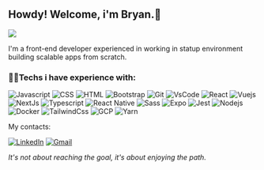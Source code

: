 <h2 align="left">Howdy! Welcome, i'm Bryan.🖖</h2>

<img align="center" src="https://github-readme-stats.vercel.app/api/top-langs/?username=bryanbruzinga&theme=dark&layout=compact&hide_border=true"/>

<p align="left">I'm a front-end developer experienced in working in statup environment building scalable apps from scratch.</p>

<h3><p align="left">🧑‍💻Techs i have experience with:</p></h3>
<p align="left">
    <img
      src="https://img.shields.io/badge/JavaScript-F7DF1E?style=for-the-badge&logo=JavaScript&logoColor=white"
      alt="Javascript"
    />    
    <img
      src="https://img.shields.io/badge/CSS3-1572B6?style=for-the-badge&logo=css3&logoColor=white"
      alt="CSS"
    />    
    <img
      src="https://img.shields.io/badge/HTML5-E34F26?style=for-the-badge&logo=html5&logoColor=white"
      alt="HTML"
    />    
  <img
    src="https://img.shields.io/badge/Bootstrap-563D7C?style=for-the-badge&logo=bootstrap&logoColor=white"
    alt="Bootstrap"
  />
  <img
      src="https://img.shields.io/badge/GIT-E44C30?style=for-the-badge&logo=git&logoColor=white"
      alt="Git"
    />
    <img
      src="https://img.shields.io/badge/Visual_Studio_Code-0078D4?style=for-the-badge&logo=visual%20studio%20code&logoColor=white"
      alt="VsCode"
    />
    <img
      src="https://img.shields.io/badge/React-20232A?style=for-the-badge&logo=react&logoColor=61DAFB"
      alt="React"
    />
    <img
      src="https://img.shields.io/badge/Vue.js-35495E?style=for-the-badge&logo=vue.js&logoColor=4FC08D"
      alt="Vuejs"
    />
    <img
      src="https://img.shields.io/badge/next.js-000000?style=for-the-badge&logo=nextdotjs&logoColor=white"
      alt="NextJs"
    />
    <img
      src="https://img.shields.io/badge/TypeScript-007ACC?style=for-the-badge&logo=typescript&logoColor=white"
      alt="Typescript"
    />    
    <img
      src="https://img.shields.io/badge/React_Native-20232A?style=for-the-badge&logo=react&logoColor=61DAFB"
      alt="React Native"
    />
     <img
      src="https://img.shields.io/badge/Sass-CC6699?style=for-the-badge&logo=sass&logoColor=white"
      alt="Sass"
    />
     <img
      src="https://img.shields.io/badge/expo-1C1E24?style=for-the-badge&logo=expo&logoColor=#D04A37"
      alt="Expo"
    />
    <img
      src="https://img.shields.io/badge/Jest-C21325?style=for-the-badge&logo=jest&logoColor=white"
      alt="Jest"
    />
    <img
      src="https://img.shields.io/badge/Node.js-339933?style=for-the-badge&logo=nodedotjs&logoColor=white"
      alt="Nodejs"
    />
    <img
      src="https://img.shields.io/badge/Docker-2CA5E0?style=for-the-badge&logo=docker&logoColor=white"
      alt="Docker"
    />
    <img
      src="https://img.shields.io/badge/Tailwind_CSS-38B2AC?style=for-the-badge&logo=tailwind-css&logoColor=white"
      alt="TailwindCss"
    />
    <img
      src="https://img.shields.io/badge/Google_Cloud-4285F4?style=for-the-badge&logo=google-cloud&logoColor=white"
      alt="GCP"
    />
    <img
      src="https://img.shields.io/badge/Yarn-2C8EBB?style=for-the-badge&logo=yarn&logoColor=white"
      alt="Yarn"
    />

<p>My contacts: </p>
<a href="https://www.linkedin.com/in/bryanbruzinga"><img src="https://img.shields.io/badge/LinkedIn-0077B5?style=for-the-badge&logo=linkedin&logoColor=white" alt="LinkedIn"></a>
<a href="mailto:bryanbruzinga1990@gmail.com"><img src="https://img.shields.io/badge/Gmail-D14836?style=for-the-badge&logo=gmail&logoColor=white" alt="Gmail"></a>

<p><i align="center"> It's not about reaching the goal, it's about enjoying the path.</i></p>
